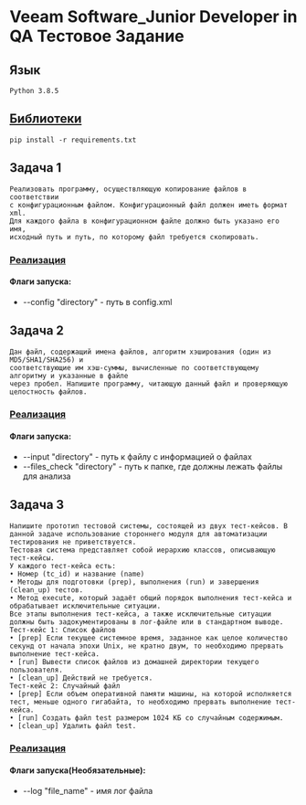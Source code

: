 # Veeam Software_Junior Developer in QA Тестовое Задание

## Язык
    Python 3.8.5

## [Библиотеки](requirements.txt)
    pip install -r requirements.txt

## Задача 1
    Реализовать программу, осуществляющую копирование файлов в соответствии
    с конфигурационным файлом. Конфигурационный файл должен иметь формат xml.
    Для каждого файла в конфигурационном файле должно быть указано его имя,
    исходный путь и путь, по которому файл требуется скопировать.

### [Реализация](1_task)

#### Флаги запуска:
* --config "directory" - путь в config.xml 

## Задача 2
    Дан файл, содержащий имена файлов, алгоритм хэширования (один из MD5/SHA1/SHA256) и 
    соответствующие им хэш-суммы, вычисленные по соответствующему алгоритму и указанные в файле 
    через пробел. Напишите программу, читающую данный файл и проверяющую целостность файлов.

### [Реализация](2_task)

#### Флаги запуска:
* --input "directory" - путь к файлу с информацией о файлах 
* --files_check "directory" - путь к папке, где должны лежать файлы для анализа

## Задача 3
    Напишите прототип тестовой системы, состоящей из двух тест-кейсов. В данной задаче использование стороннего модуля для автоматизации тестирования не приветствуется.
    Тестовая система представляет собой иерархию классов, описывающую тест-кейсы. 
    У каждого тест-кейса есть:
    • Номер (tc_id) и название (name)
    • Методы для подготовки (prep), выполнения (run) и завершения (clean_up) тестов. 
    • Метод execute, который задаёт общий порядок выполнения тест-кейса и обрабатывает исключительные ситуации. 
    Все этапы выполнения тест-кейса, а также исключительные ситуации должны быть задокументированы в лог-файле или в стандартном выводе.
    Тест-кейс 1: Список файлов
    • [prep] Если текущее системное время, заданное как целое количество секунд от начала эпохи Unix, не кратно двум, то необходимо прервать выполнение тест-кейса.
    • [run] Вывести список файлов из домашней директории текущего пользователя.
    • [clean_up] Действий не требуется.
    Тест-кейс 2: Случайный файл
    • [prep] Если объем оперативной памяти машины, на которой исполняется тест, меньше одного гигабайта, то необходимо прервать выполнение тест-кейса.
    • [run] Создать файл test размером 1024 КБ со случайным содержимым.
    • [clean_up] Удалить файл test.

### [Реализация](3_task)

#### Флаги запуска(Необязательные):
* --log "file_name" - имя лог файла
    
